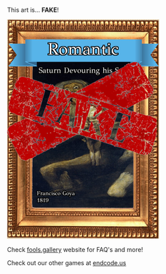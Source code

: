 This art is... 
 **FAKE**! 
 
 ![alt text](Saturn_Devouring_his_Son_Fake.png?raw=true "Artwork Card")  
 
 Check [fools.gallery](https://fools.gallery/) website for FAQ's and more! 
 
 Check out our other games at [endcode.us](https://endcode.us/)